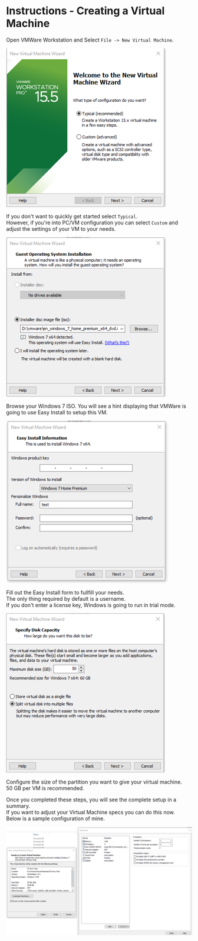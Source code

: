 # Instructions - Creating a Virtual Machine

Open VMWare Workstation and Select `File -> New Virtual Machine`.

![](./img/create-new-virtual-machine.png)

If you don't want to quickly get started select `Typical`.  
However, if you're into PC/VM configuration you can select `Custom` and adjust the settings of your VM to your needs.  

![](./img/virtual-machine-windows-iso.png)

Browse your Windows 7 ISO. You will see a hint displaying that VMWare is going to use Easy Install to setup this VM.  

![](./img/virtual-machine-easy-install-config.png)

Fill out the Easy Install form to fullfill your needs.  
The only thing required by default is a username.  
If you don't enter a license key, Windows is going to run in trial mode.  

![](./img/vm-setup-storage.png)

Configure the size of the partition you want to give your virtual machine.  
50 GB per VM is recommended.  

Once you completed these steps, you will see the complete setup in a summary.  
If you want to adjust your Virtual Machine specs you can do this now.  
Below is a sample configuration of mine.  

![](./img/vm-final-setup-sample.png)